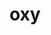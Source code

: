 ---
category: 3-letters
denotation: null
name: oxy
reference_link: https://www.etymonline.com/word/oxy
root_language: null
root_name: null
title: oxy
type: free
word_sums:
- respelling: oxy
  sum: 'Oxy + '
---